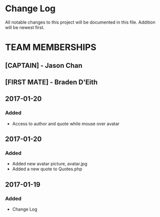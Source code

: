 # Change Log
All notable changes to this project will be documented in this file.
Addition will be newest first.

# TEAM MEMBERSHIPS

## [CAPTAIN] - Jason Chan  
## [FIRST MATE] - Braden D'Eith  

## 2017-01-20 
### Added
- Access to author and quote while mouse over avatar 

## 2017-01-20 
### Added
- Added new avatar picture, avatar.jpg
- Added a new quote to Quotes.php

## 2017-01-19 
### Added
- Change Log



